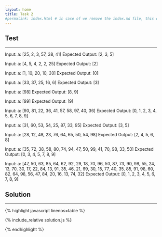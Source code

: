 ```yaml
---
layout: home
title: Task 2
#permalink: index.html # in case of we remove the index.md file, this doc will be the index page
---
```


<div class="row">
<div class="columnStmt" markdown="1">

## Test
------

Input:
a: [25, 2, 3, 57, 38, 41]
Expected Output:
[2, 3, 5]


Input:
a: [4, 5, 4, 2, 2, 25]
Expected Output:
[2]

Input:
a: [1, 10, 20, 10, 30]
Expected Output:
[0]

Input:
a: [33, 37, 25, 16, 6]
Expected Output:
[3]

Input:
a: [98]
Expected Output:
[8, 9]

Input:
a: [99]
Expected Output:
[9]


Input:
a: [90, 81, 22, 36, 41, 57, 58, 97, 40, 36]
Expected Output:
[0, 1, 2, 3, 4, 5, 6, 7, 8, 9]

Input:
a: [31, 60, 53, 54, 25, 87, 33, 95]
Expected Output:
[3, 5]


Input:
a: [28, 12, 48, 23, 76, 64, 65, 50, 54, 98]
Expected Output:
[2, 4, 5, 6, 8]

Input:
a: [35, 72, 38, 58, 80, 74, 94, 47, 50, 99, 41, 70, 98, 33, 50]
Expected Output:
[0, 3, 4, 5, 7, 8, 9]

Input:
a: [47, 50, 63, 85, 64, 62, 92, 29, 18, 70, 96, 50, 87, 73, 90, 98, 55, 24, 13, 70, 30, 17, 22, 84, 13, 91, 35, 46, 21, 69, 30, 15, 77, 40, 35, 85, 91, 98, 60, 82, 64, 98, 56, 47, 84, 20, 16, 13, 74, 32]
Expected Output:
[0, 1, 2, 3, 4, 5, 6, 7, 8, 9]


</div>
<div class="columnSol" markdown="1">

## Solution
------

{% highlight javascript linenos=table %}

{% include_relative solution.js %}

{% endhighlight %}

</div>
</div>